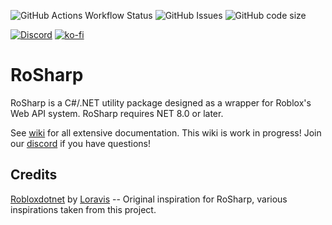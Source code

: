 ![GitHub Actions Workflow Status](https://img.shields.io/github/actions/workflow/status/Thundermaker300/RoSharp/build.yml?style=for-the-badge)
![GitHub Issues](https://img.shields.io/github/issues/Thundermaker300/RoSharp?style=for-the-badge)
![GitHub code size](https://img.shields.io/github/languages/code-size/Thundermaker300/RoSharp?style=for-the-badge)

[![Discord](https://img.shields.io/discord/1305657567137107978?color=738adb&label=Discord&logo=discord&logoColor=white&style=for-the-badge)](https://discord.gg/3hH7qT33Wy)
[![ko-fi](https://ko-fi.com/img/githubbutton_sm.svg)](https://ko-fi.com/P5P416152H)

# RoSharp
RoSharp is a C#/.NET utility package designed as a wrapper for Roblox's Web API system. RoSharp requires NET 8.0 or later.

See [wiki](https://github.com/Thundermaker300/RoSharp/wiki) for all extensive documentation. This wiki is work in progress! Join our [discord](https://discord.gg/3hH7qT33Wy) if you have questions!

## Credits
[Robloxdotnet](https://github.com/Loravis/Robloxdotnet) by [Loravis](https://github.com/Loravis) -- Original inspiration for RoSharp, various inspirations taken from this project.
